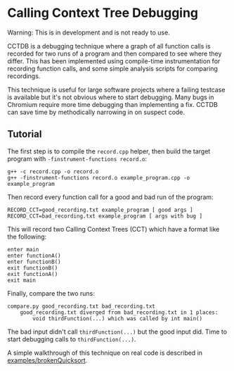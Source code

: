 Calling Context Tree Debugging
=========

Warning: This is in development and is not ready to use.

CCTDB is a debugging technique where a graph of all function calls is recorded for two runs of a program and then compared to see where they differ. This has been implemented using compile-time instrumentation for recording function calls, and some simple analysis scripts for comparing recordings.

This technique is useful for large software projects where a failing testcase is available but it's not obvious where to start debugging. Many bugs in Chromium require more time debugging than implementing a fix. CCTDB can save time by methodically narrowing in on suspect code.

Tutorial
---------

The first step is to compile the `record.cpp` helper, then build the target program with `-finstrument-functions record.o`:
```
g++ -c record.cpp -o record.o
g++ -finstrument-functions record.o example_program.cpp -o example_program
```

Then record every function call for a good and bad run of the program:
```
RECORD_CCT=good_recording.txt example_program [ good args ]
RECORD_CCT=bad_recording.txt example_program [ args with bug ]
```

This will record two Calling Context Trees (CCT) which have a format like the following:
```
enter main
enter functionA()
enter functionB()
exit functionB()
exit functionA()
exit main
```

Finally, compare the two runs:
```
compare.py good_recording.txt bad_recording.txt
    good_recording.txt diverged from bad_recording.txt in 1 places:
        void thirdFunction(...) which was called by int main()
```

The bad input didn't call `thirdFunction(...)` but the good input did. Time to start debugging calls to `thirdFunction(...)`.

A simple walkthrough of this technique on real code is described in [examples/brokenQuicksort](examples/brokenQuicksort/README.md).
